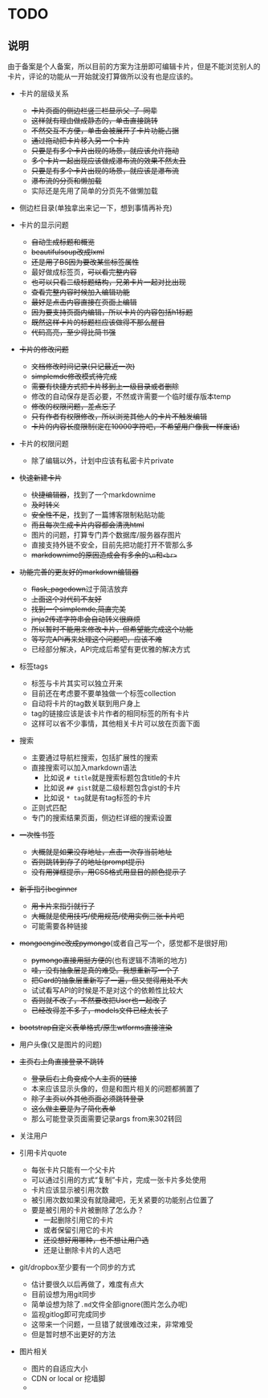 # TODO

## 说明

由于备案是个人备案，所以目前的方案为注册即可编辑卡片，但是不能浏览别人的卡片，评论的功能从一开始就没打算做所以没有也是应该的。

- 卡片的层级关系
  - ~~卡片页面的侧边栏竖三栏显示父-子-同辈~~
  - ~~这样就有理由做成静态的，单击直接跳转~~
  - ~~不然交互不方便，单击会被展开子卡片功能占据~~
  - ~~通过拖动把卡片移入另一个卡片~~
  - ~~只要是有多个卡片出现的场景，就应该允许拖动~~
  - ~~多个卡片一起出现应该做成瀑布流的效果不然太丑~~
  - ~~只要是有多个卡片出现的场景，就应该是瀑布流~~
  - ~~瀑布流的分页和懒加载~~
  - 实际还是先用了简单的分页先不做懒加载

- 侧边栏目录(单独拿出来记一下，想到事情再补充)

- 卡片的显示问题
  - ~~自动生成标题和概览~~
  - ~~beautifulsoup改成lxml~~
  - ~~还是用了BS因为要改某些标签属性~~
  - 最好做成标签页，~~可以看完整内容~~
  - ~~也可以只看二级标题结构，兄弟卡片一起对比出现~~
  - ~~查看完整内容时候加入编辑功能~~
  - ~~最好是点击内容直接在页面上编辑~~
  - ~~因为要支持页面内编辑，所以卡片的内容包括h1标题~~
  - ~~既然这样卡片的标题栏应该做得不那么醒目~~
  - ~~代码高亮，至少得比简书强~~

- ~~卡片的修改问题~~
  - ~~文档修改时间记录(只记最近一次)~~
  - ~~simplemde修改模式待完成~~
  - ~~需要有快捷方式把卡片移到上一级目录或者删除~~
  - 修改的自动保存是否必要，不然或许需要一个临时缓存版本temp
  - ~~修改的权限问题，差点忘了~~
  - ~~只有作者有权限修改，所以浏览其他人的卡片不触发编辑~~
  - ~~卡片的内容长度限制(定在10000字符吧，不希望用户像我一样废话)~~

- 卡片的权限问题
  - 除了编辑以外，计划中应该有私密卡片private

- ~~快速新建卡片~~
  - ~~快捷编辑器~~，找到了一个markdownime
  - ~~及时转义~~
  - ~~安全性不足~~，找到了一篇博客限制粘贴功能
  - ~~而且每次生成卡片内容都会清洗html~~
  - 图片的问题，打算专门弄个数据库/服务器存图片
  - 直接支持外链不安全，目前先把功能打开不管那么多
  - ~~markdownime的原因造成会有多余的`\n`和`<br>`~~

- ~~功能完善的更友好的markdown编辑器~~
  - ~~flask_pagedown~~过于简洁放弃
  - ~~上面这个对代码不友好~~
  - ~~找到一个simplemde,简直完美~~
  - ~~jinja2传递字符串会自动转义很麻烦~~
  - ~~所以暂时不能用来修改卡片，但希望能完成这个功能~~
  - ~~等写完API再来处理这个问题吧，应该不难~~
  - 已经部分解决，API完成后希望有更优雅的解决方式

- 标签tags
  - 标签与卡片其实可以独立开来
  - 目前还在考虑要不要单独做一个标签collection
  - 自动将卡片的tag数关联到用户身上
  - tag的链接应该是该卡片作者的相同标签的所有卡片
  - 这样可以省不少事情，其他相关卡片可以放在页面下面

- 搜索
  - 主要通过导航栏搜索，包括扩展性的搜索
  - 直接搜索可以加入markdown语法
    - 比如说 `# title`就是搜索标题包含title的卡片
    - 比如说 `## gist`就是二级标题包含gist的卡片
    - 比如说 `* tag`就是有tag标签的卡片
  - 正则式匹配
  - 专门的搜索结果页面，侧边栏详细的搜索设置

- ~~一次性书签~~
  - ~~大概就是如果没存地址，点击一次存当前地址~~
  - ~~否则跳转到存了的地址(prompt提示)~~
  - ~~没有用弹框提示，用CSS格式用显目的颜色提示了~~

- ~~新手指引beginner~~
  - ~~用卡片来指引就行了~~
  - ~~大概就是使用技巧/使用规范/使用实例三张卡片吧~~
  - 可能需要各种链接

- ~~mongoengine改成pymongo~~(或者自己写一个，感觉都不是很好用)
  - ~~pymongo直接用挺方便的~~(也有逻辑不清晰的地方)
  - ~~哇，没有抽象层是真的难受。我想重新写一个了~~
  - ~~把Card的抽象层重新写了一遍，但又觉得用处不大~~
  - 试试看写API的时候是不是对这个的依赖性比较大
  - ~~否则就不改了，不然要改把User也一起改了~~
  - ~~已经改得差不多了，models文件已经太长了~~

- ~~bootstrap自定义表单格式/原生wtforms直接渲染~~

- 用户头像(又是图片的问题)

- ~~主页右上角直接登录不跳转~~
  - ~~登录后右上角变成个人主页的链接~~
  - 本来应该显示头像的，但是和图片相关的问题都搁置了
  - ~~除了主页以外其他页面必须跳转登录~~
  - ~~这么做主要是为了简化表单~~
  - 那么可能登录页面需要记录args from来302转回

- 关注用户

- 引用卡片quote
  - 每张卡片只能有一个父卡片
  - 可以通过引用的方式“复制”卡片，完成一张卡片多处使用
  - 卡片应该显示被引用次数
  - 被引用次数如果没有就隐藏吧，无关紧要的功能别占位置了
  - 要是被引用的卡片被删除了怎么办？
    - 一起删除引用它的卡片
    - 或者保留引用它的卡片
    - ~~还没想好用哪种，也不想让用户选~~
    - 还是让删除卡片的人选吧

- git/dropbox至少要有一个同步的方式
  - 估计要很久以后再做了，难度有点大
  - 目前设想为用git同步
  - 简单设想为除了`.md`文件全部ignore(图片怎么办呢)
  - 监视gitlog即可完成同步
  - 这带来一个问题，一旦错了就很难改过来，非常难受
  - 但是暂时想不出更好的方法

- 图片相关
  - 图片的自适应大小
  - CDN or local or 挖墙脚
  - 